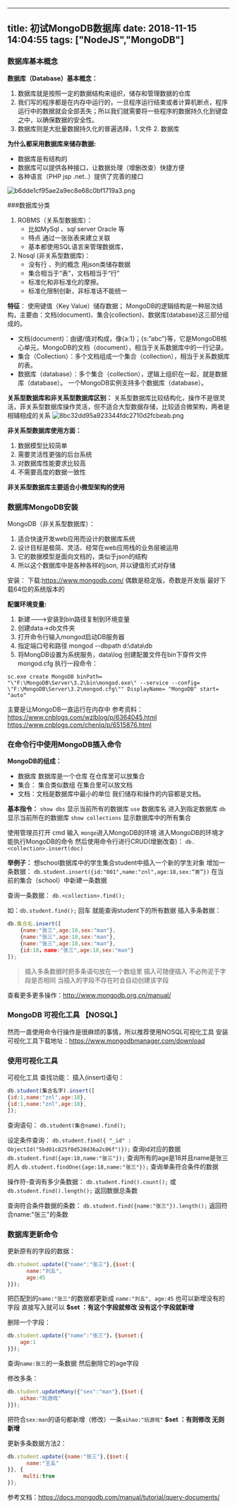
---
title: 初试MongoDB数据库
date: 2018-11-15 14:04:55
tags: ["NodeJS","MongoDB"]
---
###  数据库基本概念
**数据库（Database）基本概念：**

1. 数据库就是按照一定的数据结构来组织，储存和管理数据的仓库
2. 我们写的程序都是在内存中运行的，一旦程序运行结束或者计算机断点，程序运行中的数据就会全部丢失；所以我们就需要将一些程序的数据持久化到键盘之中，以确保数据的安全性。
3. 数据库则是大批量数据持久化的普遍选择，1.文件 2. 数据库  

**为什么都采用数据库来储存数据:**
  -  数据库是有结构的
  -  数据库可以提供各种接口，让数据处理（增删改查）快捷方便
  -  各种语言（PHP jsp .net..）提供了完善的接口

![b6dde1cf95ae2a9ec8e68c0bf1719a3.png](https://upload-images.jianshu.io/upload_images/7072486-d9cbd052415afbf2.png?imageMogr2/auto-orient/strip%7CimageView2/2/w/1240)


###数据库分类
1. ROBMS（关系型数据库）：
     - 比如MySql 、sql server Oracle 等
     - 特点 通过一张张表来建立关联
     - 基本都使用SQL语言来管理数据库，
2. Nosql (非关系型数据库)：
     - 没有行 、列的概念 用json类储存数据
     - 集合相当于“表”，文档相当于“行”
     - 标准化和非标准化的摩擦。
     - 标准化限制创新，非标准话不能统一

**特征**：
 使用键值（Key Value）储存数据；
MongoDB的逻辑结构是一种层次结构，主要由：文档(document)、集合(collection)、数据库(database)这三部分组成的。 
* 文档(document)：由键/值对构成，像{a:1}；{s:”abc”}等，它是MongoDB核心单元，MongoDB的文档（document），相当于关系数据库中的一行记录。 
* 集合（Collection）：多个文档组成一个集合（collection），相当于关系数据库的表。 
* 数据库（database）：多个集合（collection），逻辑上组织在一起，就是数据库（database）。
一个MongoDB实例支持多个数据库（database）。

**关系型数据库和非关系型数据库区别：**
关系型数据库比较结构化，操作不是很灵活，菲关系型数据库操作灵活，但不适合大型数据存储，比较适合微架构，两者是相辅相成的关系
![8bc32dd95a923344fdc2710d2fcbeab.png](https://upload-images.jianshu.io/upload_images/7072486-db349e8b6512241e.png?imageMogr2/auto-orient/strip%7CimageView2/2/w/1240)


**非关系型数据库使用方面：**
1. 数据模型比较简单
2. 需要灵活性更强的后台系统
3. 对数据库性能要求比较高
4. 不需要高度的数据一致性

**非关系型数据库主要适合小微型架构的使用**

###  数据库MongoDB安装

MongoDB（非关系型数据库）：
1. 适合快速开发web应用而设计的数据库系统
2. 设计目标是极简、灵活、经常在web应用栈的业务层被运用
3. 它的数据模型是面向文档的，类似于json的结构
4. 所以这个数据库中是各种各样的json, 并以键值形式对存储

安装：
下载:https://www.mongodb.com/
偶数是稳定版，奇数是开发版
最好下载64位的系统版本的


**配置环境变量:**
1. 新建--->安装到bin路径复制到环境变量
2. 创建data->db文件夹
3. 打开命令行输入mongod启动DB服务器
4. 指定端口号和路径 mongod --dbpath d:\data\db
5. 将MongDB设置为系统服务，data\log
创建配置文件在bin下穿件文件mongod.cfg
执行一段命令：
```
sc.exe create MongoDB binPath= "\"F:\MongoDB\Server\3.2\bin\mongod.exe\" --service --config= \"F:\MongoDB\Server\3.2\mongod.cfg\"" DisplayName= "MongoDB" start= "auto"
```
主要是让MongoDB一直运行在内存中
参考资料：
https://www.cnblogs.com/wzlblog/p/6364045.html
https://www.cnblogs.com/chenlq/p/6515876.html

###  在命令行中使用MongoDB插入命令

**MongoDB的组成：**
- 数据库 数据库是一个仓库 在仓库里可以放集合
- 集合： 集合类似数组 在集合里可以放文档
- 文档：文档是数据库中最小的单位 我们储存和操作的内容都是文档。

**基本指令：**
`show dbs`  显示当前所有的数据库
`use` 数据库名  进入到指定数据库
`db` 显示当前所在的数据库
`show collections` 显示数据库中的所有集合

使用管理员打开 cmd
输入 `mongo`进入MongoDB的环境
进入MongoDB的环境才能执行MongoDB的命令
然后使用命令行进行CRUD(增删改查)：
`db.<collection>.insert(doc)`

**举例子：**
想school数据库中的学生集合student中插入一个新的学生对象
增加一条数据：
`db.student.insert({id:"001",name:"znl",age:18,sex:“男”})`
在当前的集合（school）中新建一条数据

查询一条数据：
`db.<collection>.find();`

如：`db.student.find();`
回车 就能查询student下的所有数据
插入多条数据：
```js
db.集合名.insert([
    {name:"张三",age:18,sex:"man"},
    {name:"张三",age:18,sex:"man"},
    {name:"张三",age:18,sex:"man"},
    {id:18，name:"张三",age:18,sex:"man"}
]);
```
>插入多条数据时把多条语句放在一个数组里
插入可随便插入 不必拘泥于字段是否相同 当插入的字段不存在时会自动创建该字段

查看更多更多操作：http://www.mongodb.org.cn/manual/

### MongoDB 可视化工具 【NOSQL】
然而一直使用命令行操作是很麻烦的事情，所以推荐使用NOSQL可视化工具
安装可视化工具下载地址：https://www.mongodbmanager.com/download

###  使用可视化工具
可视化工具 查找功能：
插入(insert)语句：
```js
db.student(集合名字).insert([
{id:1,name:"znl",age:18},
{id:1,name:"znl",age:18},
]);
```
查询语句：
`db.student(集合name).find();`

设定条件查询：
`db.student.find({ "_id" : ObjectId("5bd01c825f0d528d36a2c06f")});`
查询id对应的数据
`db.student.find({age:18,name:"张三"});`
查询所有的age是18并且name是张三的人
`db.student.findOne({age:18,name:"张三"});`
查询单条符合条件的数据

操作符-查询有多少条数据：
`db.student.find().count();`
或
`db.student.find().length();`
返回数据总条数

查询符合条件数据的条数：
`db.student.find({name:"张三"}).length();`
返回符合name:"张三"的条数

###  数据库更新命令
更新原有的字段的数据：
```js
db.student.update({"name":"张三"},{$set:{
      name:"刘五",
      age:45
}});
```
把匹配到的`name:"张三"`的数据都更新成 `name:"刘五", age:45`
也可以新增没有的字段 直接写入就可以
**$set ：有这个字段就修改 没有这个字段就新增**

删除一个字段：
```js
db.student.update({"name":"张三"}，{$unset:{
    age:1
}});
```
查询`name:张三`的一条数据 然后删除它的age字段

修改多条：
```js
db.student.updateMany({"sex":"man"},{$set:{
    aihao:"玩游戏"
}});
```
把符合`sex:man`的语句都新增（修改）一条`aihao:"玩游戏"`
**$set ：有则修改 无则新增**

更新多条数据方法2：
```js
db.student.update({name:"张三"},{$set:{
      name:"王五"
}}, {
     multi:true
});
```
参考文档：https://docs.mongodb.com/manual/tutorial/query-documents/

